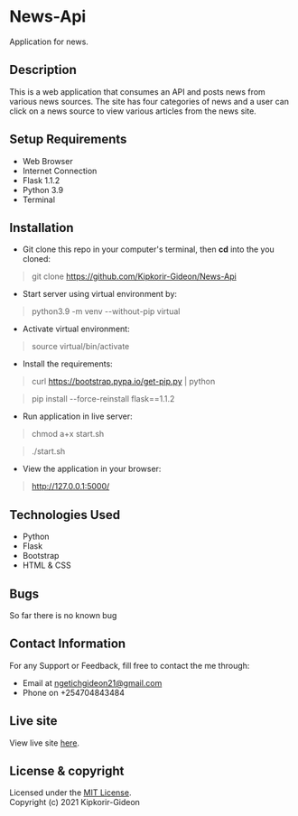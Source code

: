 # News-Api
Application for news.

## Description
This is a web application that consumes an API and posts news from various news sources. The site has four categories of news and a user can click on a news source to view various articles from the news site.

## Setup Requirements
* Web Browser
* Internet Connection
* Flask 1.1.2
* Python 3.9
* Terminal

## Installation

* Git clone this repo in your computer's terminal, then **cd** into the you cloned:
> git clone https://github.com/Kipkorir-Gideon/News-Api
* Start server using virtual environment by:
> python3.9 -m venv --without-pip virtual
* Activate virtual environment:
> source virtual/bin/activate
* Install the requirements:
> curl https://bootstrap.pypa.io/get-pip.py | python

> pip install --force-reinstall flask==1.1.2

* Run application in live server:
> chmod a+x start.sh

> ./start.sh
* View the application in your browser:
> http://127.0.0.1:5000/
 
## Technologies Used
* Python
* Flask
* Bootstrap
* HTML & CSS

## Bugs
So far there is no known bug

## Contact Information
For any Support or Feedback, fill free to contact the me through: 
* Email at ngetichgideon21@gmail.com 
* Phone on +254704843484

## Live site

View live site [here](https://gidz-news-api.herokuapp.com/).

## License & copyright
Licensed under the [MIT License](LICENSE).<br />
Copyright (c) 2021 Kipkorir-Gideon
